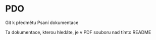 # PDO
Git k předmětu Psaní dokumentace

Ta dokumentace, kterou hledáte, je v PDF souboru nad tímto README
